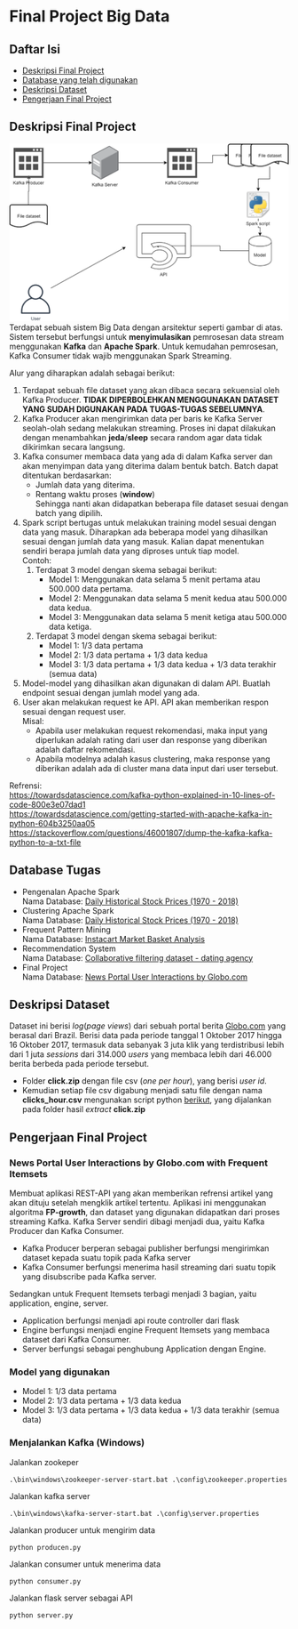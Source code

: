 # Final Project Big Data

## Daftar Isi
- [Deskripsi Final Project](#deskripsi-final-project)
- [Database yang telah digunakan](#database-tugas)
- [Deskripsi Dataset](#deskripsi-dataset)
- [Pengerjaan Final Project](#pengerjaan-final-project)

## Deskripsi Final Project
![picture](src/image.png)
Terdapat sebuah sistem Big Data dengan arsitektur seperti gambar di atas. Sistem tersebut berfungsi untuk <b>menyimulasikan</b> pemrosesan data stream menggunakan <b>Kafka</b> dan <b>Apache Spark</b>.
Untuk kemudahan pemrosesan, Kafka Consumer tidak wajib menggunakan Spark Streaming.

Alur yang diharapkan adalah sebagai berikut:
 1. Terdapat sebuah file dataset yang akan dibaca secara sekuensial oleh Kafka Producer. <b>TIDAK DIPERBOLEHKAN MENGGUNAKAN DATASET YANG SUDAH DIGUNAKAN PADA TUGAS-TUGAS SEBELUMNYA</b>.
 2.	Kafka Producer akan mengirimkan data per baris ke Kafka Server seolah-olah sedang melakukan streaming. Proses ini dapat dilakukan dengan menambahkan <b>jeda</b>/<b>sleep</b> secara random agar data tidak dikirimkan secara langsung.
3. Kafka consumer membaca data yang ada di dalam Kafka server dan akan menyimpan data yang diterima dalam bentuk batch. Batch dapat ditentukan berdasarkan:
    - Jumlah data yang diterima.
    - Rentang waktu proses (<b>window</b>)<br>
    Sehingga nanti akan didapatkan beberapa file dataset sesuai dengan batch yang dipilih.
4. Spark script bertugas untuk melakukan training model sesuai dengan data yang masuk. Diharapkan ada beberapa model yang dihasilkan sesuai dengan jumlah data yang masuk. Kalian dapat menentukan sendiri berapa jumlah data yang diproses untuk tiap model.<br>
Contoh:
    1. Terdapat 3 model dengan skema sebagai berikut:
        - Model 1: Menggunakan data selama 5 menit pertama atau 500.000 data pertama.
        - Model 2: Menggunakan data selama 5 menit kedua atau 500.000 data kedua.
        - Model 3: Menggunakan data selama 5 menit ketiga atau 500.000 data ketiga.
    2. Terdapat 3 model dengan skema sebagai berikut:
        - Model 1: 1/3 data pertama
        - Model 2: 1/3 data pertama + 1/3 data kedua
        - Model 3: 1/3 data pertama + 1/3 data kedua + 1/3 data terakhir (semua data)
5. Model-model yang dihasilkan akan digunakan di dalam API. Buatlah endpoint sesuai dengan jumlah model yang ada.
6. User akan melakukan request ke API. API akan memberikan respon sesuai dengan request user.<br>
Misal:
    - Apabila user melakukan request rekomendasi, maka input yang diperlukan adalah rating dari user dan response yang diberikan adalah daftar rekomendasi.
    - Apabila modelnya adalah kasus clustering, maka response yang diberikan adalah ada di cluster mana data input dari user tersebut.

Refrensi:<br>
https://towardsdatascience.com/kafka-python-explained-in-10-lines-of-code-800e3e07dad1<br>
https://towardsdatascience.com/getting-started-with-apache-kafka-in-python-604b3250aa05<br>
https://stackoverflow.com/questions/46001807/dump-the-kafka-kafka-python-to-a-txt-file

## Database Tugas
- Pengenalan Apache Spark<br>
    Nama Database: [Daily Historical Stock Prices (1970 - 2018)](https://www.kaggle.com/ehallmar/daily-historical-stock-prices-1970-2018)
- Clustering Apache Spark<br>
    Nama Database: [Daily Historical Stock Prices (1970 - 2018)](https://www.kaggle.com/ehallmar/daily-historical-stock-prices-1970-2018)
- Frequent Pattern Mining<br>
    Nama Database: [Instacart Market Basket Analysis](https://www.kaggle.com/c/instacart-market-basket-analysis)
- Recommendation System<br>
    Nama Database: [Collaborative filtering dataset - dating agency](http://www.occamslab.com/petricek/data/)
- Final Project<br>
    Nama Database: [News Portal User Interactions by Globo.com](https://www.kaggle.com/gspmoreira/news-portal-user-interactions-by-globocom)

## Deskripsi Dataset
Dataset ini berisi <i>log</i>(<i>page views</i>) dari sebuah portal berita [Globo.com](https://www.globo.com/) yang berasal dari Brazil. Berisi data pada periode tanggal 1 Oktober 2017 hingga 16 Oktober 2017, termasuk data sebanyak 3 juta klik yang terdistribusi lebih dari 1 juta <i>sessions</i> dari 314.000 <i>users</i> yang membaca lebih dari 46.000 berita berbeda pada periode tersebut.
- Folder <b>click.zip</b> dengan file csv (<i>one per hour</i>), yang berisi <i>user id</i>.
- Kemudian setiap file csv digabung menjadi satu file dengan nama <b>clicks_hour.csv</b> mengunakan script python [berikut](src/combine.py), yang dijalankan pada folder hasil <i>extract</i> <b>click.zip</b>

## Pengerjaan Final Project
### News Portal User Interactions by Globo.com with Frequent Itemsets
Membuat aplikasi REST-API yang akan memberikan refrensi artikel yang akan dituju setelah mengklik artikel tertentu. Aplikasi ini menggunakan algoritma <b>FP-growth</b>, dan dataset yang digunakan didapatkan dari proses streaming Kafka. Kafka Server sendiri dibagi menjadi dua, yaitu Kafka Producer dan Kafka Consumer. 
- Kafka Producer berperan sebagai publisher berfungsi mengirimkan dataset kepada suatu topik pada Kafka server
- Kafka Consumer berfungsi menerima hasil streaming dari suatu topik yang disubscribe pada Kafka server.

Sedangkan untuk Frequent Itemsets terbagi menjadi 3 bagian, yaitu application, engine, server.
- Application berfungsi menjadi api route controller dari flask
- Engine berfungsi menjadi engine Frequent Itemsets yang membaca dataset dari Kafka Consumer.
- Server berfungsi sebagai penghubung Application dengan Engine.
### Model yang digunakan
- Model 1: 1/3 data pertama
- Model 2: 1/3 data pertama + 1/3 data kedua
- Model 3: 1/3 data pertama + 1/3 data kedua + 1/3 data terakhir (semua data)

### Menjalankan Kafka (Windows)
Jalankan zookeper

    .\bin\windows\zookeeper-server-start.bat .\config\zookeeper.properties

Jalankan kafka server

    .\bin\windows\kafka-server-start.bat .\config\server.properties

Jalankan producer untuk mengirim data

    python producen.py

Jalankan consumer untuk menerima data

    python consumer.py

Jalankan flask server sebagai API

    python server.py